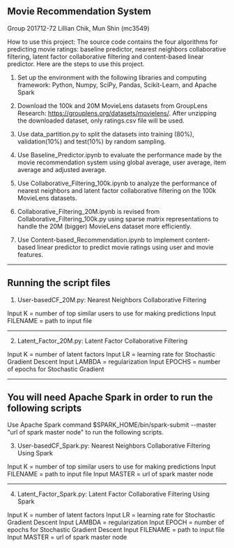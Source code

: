Movie Recommendation System
---------------------------
Group 201712-72
Lillian Chik, Mun Shin (mc3549)

How to use this project:
The source code contains the four algorithms for predicting movie ratings: baseline predictor, nearest neighbors collaborative filtering, latent factor collaborative filtering and content-based linear predictor. Here are the steps to use this project.

1.  Set up the environment with the following libraries and computing framework: 
Python, Numpy, SciPy, Pandas, Scikit-Learn, and Apache Spark

2.  Download the 100k and 20M MovieLens datasets from GroupLens Research:
https://grouplens.org/datasets/movielens/. After unzipping the downloaded dataset, only ratings.csv file will be used. 

3.  Use data_partition.py to split the datasets into training (80%), validation(10%) and test(10%) by random sampling. 

4.  Use Baseline_Predictor.ipynb to evaluate the performance made by the movie recommendation system using global average, user average, item average and adjusted average. 

5.  Use Collaborative_Filtering_100k.ipynb to analyze the performance of nearest neighbors and latent factor collaborative filtering on the 100k MovieLens datasets. 

6.  Collaborative_Filtering_20M.ipynb is revised from Collaborative_Filtering_100k.py using sparse matrix representations to handle the 20M (bigger) MovieLens dataset more efficiently. 

7.  Use Content-based_Recommendation.ipynb to implement content-based linear predictor to predict movie ratings using user and movie features. 

_____________________________________________________________________

## Running the script files

1) User-basedCF_20M.py: Nearest Neighbors Collaborative Filtering

Input K = number of top similar users to use for making predictions
Input FILENAME = path to input file

-----------------------------------------------------------------------

2) Latent_Factor_20M.py: Latent Factor Collaborative Filtering 

Input K = number of latent factors
Input LR = learning rate for Stochastic Gradient Descent
Input LAMBDA = regularization 
Input EPOCHS = number of epochs for Stochastic Gradient

------------------------------------------------------------------------

## You will need Apache Spark in order to run the following scripts

Use Apache Spark command $SPARK_HOME/bin/spark-submit --master "url of spark master node" to run the following scripts. 

3) User-basedCF_Spark.py: Nearest Neighbors Collaborative Filtering Using Spark

Input K = number of top similar users to use for making predictions
Input FILENAME = path to input file
Input MASTER = url of spark master node 

---------------------------------------------------------------------------
4) Latent_Factor_Spark.py: Latent Factor Collaborative Filtering Using Spark

Input K = number of latent factors
Input LR = learning rate for Stochastic Gradient Descent
Input LAMBDA = regularization
Input EPOCH = number of epochs for Stochastic Gradient Descent
Input FILENAME = path to input file
Input MASTER = url of spark master node

